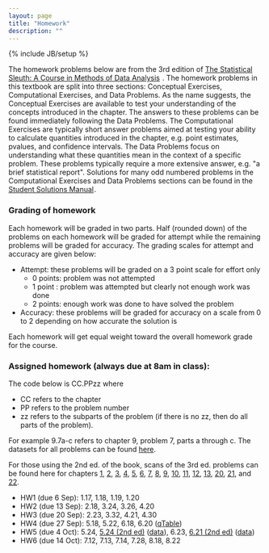 ```yaml
---
layout: page
title: "Homework"
description: ""
---
```

{% include JB/setup %}

The homework problems below are from the 3rd edition of <a href="http://www.amazon.com/gp/product/1133490670/ref=as_li_ss_tl?ie=UTF8&camp=1789&creative=390957&creativeASIN=1133490670&linkCode=as2&tag=jarnieassprod-20">The Statistical Sleuth: A Course in Methods of Data Analysis</a><img src="http://ir-na.amazon-adsystem.com/e/ir?t=jarnieassprod-20&l=as2&o=1&a=1133490670" width="1" height="1" border="0" alt="" style="border:none !important; margin:0px !important;" />
. 
The homework problems in this textbook are split into three sections: Conceptual Exercises, Computational Exercises, and Data Problems. As the name suggests, the Conceptual Exercises are available to test your understanding of the concepts introduced in the chapter.
The answers to these problems can be found immediately following the Data Problems. The Computational Exercises are typically short answer problems aimed at testing your ability to calculate quantities introduced in the chapter, e.g. point estimates, pvalues, and confidence intervals. 
The Data Problems focus on understanding what these quantities mean in the context of a specific problem. 
These problems typically require a more extensive answer, e.g. "a brief statistical report". 
Solutions for many odd numbered problems in the Computational Exercises and Data Problems sections can be found in the <a href="http://www.amazon.com/gp/product/1133491332/ref=as_li_ss_tl?ie=UTF8&camp=1789&creative=390957&creativeASIN=1133491332&linkCode=as2&tag=jarnieassprod-20">Student Solutions Manual</a><img src="http://ir-na.amazon-adsystem.com/e/ir?t=jarnieassprod-20&l=as2&o=1&a=1133491332" width="1" height="1" border="0" alt="" style="border:none !important; margin:0px !important;" />. 


### Grading of homework

Each homework will be graded in two parts. Half (rounded down) of the problems on each homework will be graded for attempt while the remaining problems will be graded for accuracy. The grading scales for attempt and accuracy are given below:

- Attempt: these problems will be graded on a 3 point scale for effort only
  - 0 points: problem was not attempted
  - 1 point : problem was attempted but clearly not enough work was done
  - 2 points: enough work was done to have solved the problem
- Accuracy: these problems will be graded for accuracy on a scale from 0 to 2 depending on how accurate the solution is

Each homework will get equal weight toward the overall homework grade for the course.

### Assigned homework (always due at 8am in class):

The code below is CC.PPzz where 

- CC refers to the chapter
- PP refers to the problem number
- zz refers to the subparts of the problem (if there is no zz, then do all parts of the problem).

For example 9.7a-c refers to chapter 9, problem 7, parts a through c. The datasets for all problems can be found [here](http://www.science.oregonstate.edu/~schafer/Sleuth/files/sleuth3csv.zip).

For those using the 2nd ed. of the book, scans of the 3rd ed. problems can be found here for chapters 
[1]({{BASE_PATH}}/homework/ch1.pdf), 
[2]({{BASE_PATH}}/homework/ch2.pdf), 
[3]({{BASE_PATH}}/homework/ch3.pdf),
[4]({{BASE_PATH}}/homework/ch4.pdf), 
[5]({{BASE_PATH}}/homework/ch5.pdf), 
[6]({{BASE_PATH}}/homework/ch6.pdf), 
[7]({{BASE_PATH}}/homework/ch7.pdf), 
[8]({{BASE_PATH}}/homework/ch8.pdf), 
[9]({{BASE_PATH}}/homework/ch9.pdf), 
[10]({{BASE_PATH}}/homework/ch10.pdf), 
[11]({{BASE_PATH}}/homework/ch11.pdf),
[12]({{BASE_PATH}}/homework/ch12.pdf), 
[13]({{BASE_PATH}}/homework/ch13.pdf), 
[20]({{BASE_PATH}}/homework/ch20.pdf), 
[21]({{BASE_PATH}}/homework/ch21.pdf), and 
[22]({{BASE_PATH}}/homework/ch22.pdf).


- HW1 (due 6 Sep): 1.17, 1.18, 1.19, 1.20
- HW2 (due 13 Sep): 2.18, 3.24, 3.26, 4.20
- HW3 (due 20 Sep): 2.23, 3.32, 4.21, 4.30
- HW4 (due 27 Sep): 5.18, 5.22, 6.18, 6.20 ([qTable]({{BASE_PATH}}/slides/StudentizedRangeDistribution.pdf))
- HW5 (due 4 Oct): 5.24, [5.24 (2nd ed)]({{BASE_PATH}}/homework/ex0524-2nd.pdf) ([data]({{BASE_PATH}}/homework/ex0524-2nd.csv)), 6.23, [6.21 (2nd ed)]({{BASE_PATH}}/homework/ex0621-2nd.pdf) ([data]({{BASE_PATH}}/homework/ex0621-2nd.csv))
- HW6 (due 14 Oct): 7.12, 7.13, 7.14, 7.28, 8.18, 8.22


<!---
## Previous semesters

### Fall 2012

- HW1: 1.17, 1.18, 1.19, 1.20
- HW2: 2.12, 2.15, 3.20, 3.22, 4.14, 4.17
- HW3: 2.23, 3.33, 4.29, 4.31
- HW4: 5.14, 5.17, 5.19, 6.12, 6.13, 6.16
- HW5: 5.23, 5.24 (2nd ed), 6.23, 6.21 (2nd ed)
- HW6: hand calculate estimates, 7.12, 7.13, 7.14, 8.15, 8.16
- HW7: 7.26, 7.29, 7.30, 8.25, 8.27, 8.29
- HW8: 9.12, 9.13, 9.18, 10.11, 10.12, 10.23,
- HW9: 9.21, 9.23, 10.27, 10.28
- HW10: 11.10, 11.12, 12.10, 12.11, 12.12, 13.12, 13.13
- HW11: 11.25, 12.21, analyze crops.csv
- HW12: 20.9, 20.13, 21.12, 22.18, 22.19
- HW13: 20.19, 21.18, 22.26

### Spring 2012

- HW1: 2.12ab, 2.13a-e 
- HW2: 4.25, 4.27, 5.17, 5.18, 5.21, 6.12, 6.13, 6.16
- HW3: 7.23 (2nd ed), 7.22, 8.24, 8.25
- HW4: 9.13, 9.15, 10.9, 10.10, 10.18
- HW5: 11.10, 11.14, 11.22, 12.10, 12.11, 12.12, 12.21 (2nd ed), 13.12, 13.13, 13.14, 13.19
- HW6: 20.9, 20.11, 20.15, 21.10, 21.11, 21.16, 22.18, 22.19, 22.23 

--->

